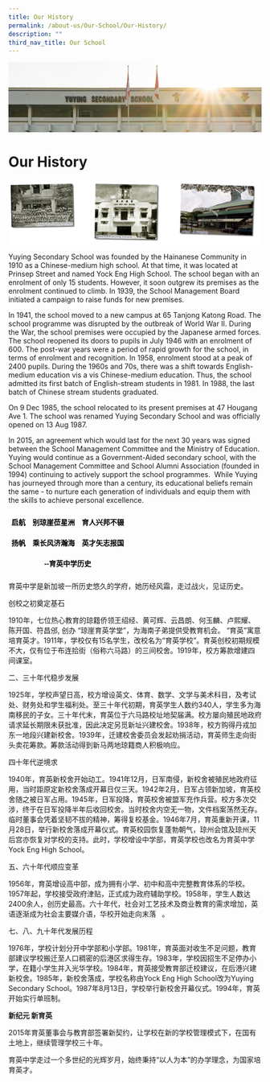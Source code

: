 ```yaml
---
title: Our History
permalink: /about-us/Our-School/Our-History/
description: ""
third_nav_title: Our School
---
```

![](/images/AboutUs.jpg)

Our History
===========

![](/images/History.png)

Yuying Secondary School was founded by the Hainanese Community in 1910 as a Chinese-medium high school. At that time, it was located at Prinsep Street and named Yock Eng High School. The school began with an enrolment of only 15 students. However, it soon outgrew its premises as the enrolment continued to climb. In 1939, the School Management Board initiated a campaign to raise funds for new premises.

  

In 1941, the school moved to a new campus at 65 Tanjong Katong Road. The school programme was disrupted by the outbreak of World War II. During the War, the school premises were occupied by the Japanese armed forces. The school reopened its doors to pupils in July 1946 with an enrolment of 600. The post-war years were a period of rapid growth for the school, in terms of enrolment and recognition. In 1958, enrolment stood at a peak of 2400 pupils. During the 1960s and 70s, there was a shift towards English-medium education vis a vis Chinese-medium education. Thus, the school admitted its first batch of English-stream students in 1981. In 1988, the last batch of Chinese stream students graduated.

  

On 9 Dec 1985, the school relocated to its present premises at 47 Hougang Ave 1. The school was renamed Yuying Secondary School and was officially opened on 13 Aug 1987.

  

In 2015, an agreement which would last for the next 30 years was signed between the School Management Committee and the Ministry of Education. Yuying would continue as a Government-Aided secondary school, with the School Management Committee and School Alumni Association (founded in 1994) continuing to actively support the school programmes.  While Yuying has journeyed through more than a century, its educational beliefs remain the same - to nurture each generation of individuals and equip them with the skills to achieve personal excellence.




<style type="text/css">
.tg  {border-collapse:collapse;border-spacing:0;}
.tg td{border-color:black;border-style:solid;border-width:1px;font-family:Arial, sans-serif;font-size:14px;
  overflow:hidden;padding:10px 5px;word-break:normal;}
.tg th{border-color:black;border-style:solid;border-width:1px;font-family:Arial, sans-serif;font-size:14px;
  font-weight:normal;overflow:hidden;padding:10px 5px;word-break:normal;}
.tg .tg-z9t1{border-color:#ffffff;color:#000000;font-weight:bold;text-align:center;vertical-align:top}
</style>
<table class="tg">
<thead>
  <tr>
    <th class="tg-z9t1">启航　别琼崖莅星洲　育人兴邦不辍</th>
  </tr>
</thead>
<tbody>
  <tr>
    <td class="tg-z9t1">扬帆　乘长风济瀚海　英才矢志报国</td>
  </tr>
  <tr>
    <td class="tg-z9t1">--育英中学历史</td>
  </tr>
</tbody>
</table>

育英中学是新加坡一所历史悠久的学府，她历经风霜，走过战火，见证历史。

创校之初奠定基石    

  

1910年，七位热心教育的琼籍侨领王绍经、黄可辉、云昌朗、何玉麟、卢熙耀、陈开国、符昌邠, 创办 “琼崖育英学堂”，为海南子弟提供受教育机会。 “育英”寓意培育英才。1911年，学校仅有15名学生，改校名为“育英学校”。育英创校初期规模不大，仅有位于布连拾街（俗称六马路）的三间校舍。1919年，校方筹款增建四间课室。

二、三十年代稳步发展

1925年，学校声望日高，校方增设英文、体育、数学、文学与美术科目，及考试处、财务处和学生福利处。至三十年代初期，育英学生人数约340人，学生多为海南移民的子女。三十年代末，育英位于六马路校址地契届满。校方屡向殖民地政府请求延长期限未获批准，因此决定另觅新址兴建校舍。1938年，校方购得丹戎加东一地段兴建新校舍。1939年，迁建校舍委员会发起劝捐活动，育英师生走向街头卖花筹款。筹款活动得到新马两地琼籍商人积极响应。

四十年代逆境求

1940年，育英新校舍开始动工。1941年12月，日军南侵，新校舍被殖民地政府征用，当时距原定新校舍落成开幕日仅三天。1942年2月，日军占领新加坡，育英校舍随之被日军占用。1945年，日军投降，育英校舍被盟军充作兵营。校方多次交涉，终于在日军投降半年后收回校舍。当时校舍内空无一物，文件档案荡然无存。临时董事会凭着坚韧不拔的精神，筹得复校基金。1946年7月，育英重新开课，11月28日，举行新校舍落成开幕仪式。育英校园恢复蓬勃朝气，琼州会馆及琼州天后宫亦恢复对学校的支持。此时，学校增设中学部，育英学校也改名为育英中学 Yock Eng High School。   

五、六十年代顺应变革

1956年，育英增设高中部，成为拥有小学、初中和高中完整教育体系的华校。1957年起，学校接受政府津贴，正式成为政府辅助学校。1958年，学生人数达2400余人，创历史最高。六十年代，社会对工艺技术及商业教育的需求增加，英语逐渐成为社会主要媒介语，华校开始走向末落   。

七、八、九十年代发展历程 

1976年，学校计划分开中学部和小学部。1981年，育英面对收生不足问题，教育部建议学校搬迁至人口稠密的后港区求得生存。1983年，学校因招生不足停办小学，在籍小学生并入光华学校。1984年，育英接受教育部迁校建议，在后港兴建新校舍。1985年，新校舍落成，学校名称由Yock Eng High School改为Yuying Secondary School。1987年8月13日，学校举行新校舍开幕仪式。1994年，育英开始实行单班制。 

<b> 新纪元 新育英 </b>

2015年育英董事会与教育部签署新契约，让学校在新的学校管理模式下，在国有土地上，继续管理学校三十年。

  

育英中学走过一个多世纪的光辉岁月，始终秉持“以人为本”的办学理念，为国家培育英才。